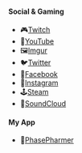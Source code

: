 #### Social & Gaming

<!-- * ✨[Stream Landing Page](https://sjlink.live/hl) -->
* 🎮[Twitch](https://sjlink.live/hv)
* 🎥[YouTube](https://sjlink.live/hy)
* 🖼️[Imgur](https://sjlink.live/hm)
* 🐦[Twitter](https://sjlink.live/hw)
* 📘[Facebook](https://sjlink.live/hf)
* 📸[Instagram](https://sjlink.live/hn)
* 🕹️[Steam](https://sjlink.live/ht)
* 🎵[SoundCloud](https://sjlink.live/hc)

#### My App

* 🍄[PhasePharmer](https://phasepharmer.app)
